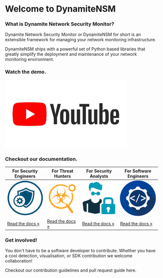 # Welcome to DynamiteNSM

### What is Dynamite Network Security Monitor?

Dynamite Network Security Monitor or DynamiteNSM for short is an extensible framework for managing your network monitoring infrastructure.

DynamiteNSM ships with a powerful set of Python based libraries that greatly simplify the deployment and maintenance of your network monitoring environment.

### Watch the demo.

![img.png](data/img/youtube_placeholder.png)


### Checkout our documentation.

| For Security Engineers   | For Threat Hunters     | For Security Analysts | For Software Engineers
|---|---|---|---|
| ![img.png](data/img/security_engineers_icon.png) | ![img.png](data/img/threat_hunting_icon.png) | ![img.png](data/img/security_analysts_icon.png) | ![img.png](data/img/developers_icon.png) |
|[Read the docs »](security_engineers/)| [Read the docs »](threat_hunters/) | [Read the docs »](security_analysts/) | [Read the docs »](developers/)


### Get involved!

You don't have to be a software developer to contribute. 
Whether you have a cool detection, visualisation, or SDK contribution we welcome collaboration!

Checkout our contribution guidelines and pull request guide here.